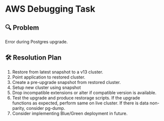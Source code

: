 # AWS Debugging Task
## 🔍 Problem
Error during Postgres upgrade.

## 🛠️ Resolution Plan
1. Restore from latest snapshot to a v13 cluster.
2. Point application to restored cluster. 
3. Create a pre-upgrade snapshot from restored cluster.
4. Setup new cluster using snapshot 
5. Drop incompatible extensions or alter if compatible version is available. 
6. Test the upgrade and produce restorage scripts. If the upgrade functions as expected, perform same on live cluster. If there is data non-parity, consider pg-dump.
7. Consider implementing Blue/Green deployment in future.
